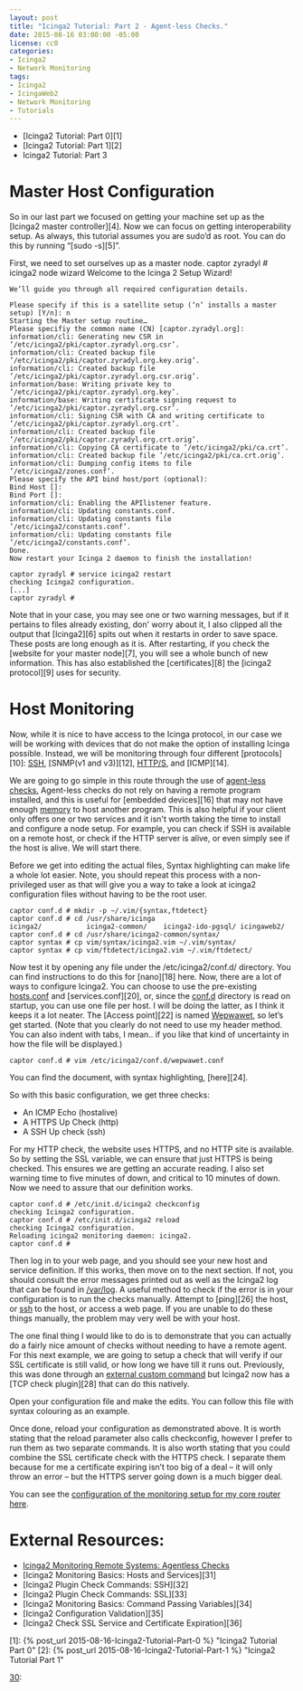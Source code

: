 ```yaml
---
layout: post
title: "Icinga2 Tutorial: Part 2 - Agent-less Checks."
date: 2015-08-16 03:00:00 -05:00
license: cc0
categories:
- Icinga2
- Network Monitoring
tags:
- Icinga2
- IcingaWeb2
- Network Monitoring
- Tutorials
---
```

* [Icinga2 Tutorial: Part 0][1]
* [Icinga2 Tutorial: Part 1][2]
* Icinga2 Tutorial: Part 3

# Master Host Configuration #
So in our last part we focused on getting your machine set up as the
[Icinga2 master controller][4]. Now we can focus on getting interoperability setup. As
always, this tutorial assumes you are sudo’d as root. You can do this by
running “[sudo -s][5]”.

First, we need to set ourselves up as a master node.
    captor zyradyl # icinga2 node wizard
    Welcome to the Icinga 2 Setup Wizard!

    We’ll guide you through all required configuration details.

    Please specify if this is a satellite setup (‘n’ installs a master setup) [Y/n]: n
    Starting the Master setup routine…
    Please specifiy the common name (CN) [captor.zyradyl.org]:
    information/cli: Generating new CSR in ’/etc/icinga2/pki/captor.zyradyl.org.csr’.
    information/cli: Created backup file ’/etc/icinga2/pki/captor.zyradyl.org.key.orig’.
    information/cli: Created backup file ’/etc/icinga2/pki/captor.zyradyl.org.csr.orig’.
    information/base: Writing private key to ’/etc/icinga2/pki/captor.zyradyl.org.key’.
    information/base: Writing certificate signing request to ’/etc/icinga2/pki/captor.zyradyl.org.csr’.
    information/cli: Signing CSR with CA and writing certificate to ’/etc/icinga2/pki/captor.zyradyl.org.crt’.
    information/cli: Created backup file ’/etc/icinga2/pki/captor.zyradyl.org.crt.orig’.
    information/cli: Copying CA certificate to ’/etc/icinga2/pki/ca.crt’.
    information/cli: Created backup file ’/etc/icinga2/pki/ca.crt.orig’.
    information/cli: Dumping config items to file ’/etc/icinga2/zones.conf’.
    Please specify the API bind host/port (optional):
    Bind Host []:
    Bind Port []:
    information/cli: Enabling the APIlistener feature.
    information/cli: Updating constants.conf.
    information/cli: Updating constants file ’/etc/icinga2/constants.conf’.
    information/cli: Updating constants file ’/etc/icinga2/constants.conf’.
    Done.
    Now restart your Icinga 2 daemon to finish the installation!

    captor zyradyl # service icinga2 restart
    checking Icinga2 configuration.
    [...]
    captor zyradyl #

Note that in your case, you may see one or two warning messages, but if it
pertains to files already existing, don' worry about it, I also clipped all the
output that [Icinga2][6] spits out when it restarts in order to save space.
These posts are long enough as it is. After restarting, if you check the
[website for your master node][7], you will see a whole bunch of new
information. This has also established the [certificates][8] the
[icinga2 protocol][9] uses for security.

# Host Monitoring #
Now, while it is nice to have access to the Icinga protocol, in our case we
will be working with devices that do not make the option of installing Icinga
possible. Instead, we will be monitoring through four different
[protocols][10]: [SSH][11], [SNMP(v1 and v3)][12], [HTTP/S][13],
and [ICMP][14].

We are going to go simple in this route through the use of
[agent-less checks.][15] Agent-less checks do not rely on having a remote
program installed, and this is useful for [embedded devices][16] that may not
have enough [memory][17] to host another program.  This is also helpful if your
client only offers one or two services and it isn't worth taking the time to
install and configure a node setup. For example, you can check if SSH is
available on a remote host, or check if the HTTP server is alive, or even
simply see if the host is alive. We will start there.

Before we get into editing the actual files, Syntax highlighting can make life
a whole lot easier. Note, you should repeat this process with a non-privileged
user as that will give you a way to take a look at icinga2 configuration files
without having to be the root user.

    captor conf.d # mkdir -p ~/.vim/{syntax,ftdetect}
    captor conf.d # cd /usr/share/icinga
    icinga2/           icinga2-common/    icinga2-ido-pgsql/ icingaweb2/
    captor conf.d # cd /usr/share/icinga2-common/syntax/
    captor syntax # cp vim/syntax/icinga2.vim ~/.vim/syntax/
    captor syntax # cp vim/ftdetect/icinga2.vim ~/.vim/ftdetect/

Now test it by opening any file under the /etc/icinga2/conf.d/ directory. You
can find instructions to do this for [nano][18] here. Now, there are a lot of
ways to configure Icinga2. You can choose to use the pre-existing
[hosts.conf][19] and [services.conf][20], or, since the [conf.d][21] directory
is read on startup, you can use one file per host. I will be doing the latter,
as I think it keeps it a lot neater. The [Access point][22] is named
[Wepwawet][23], so let’s get started. (Note that you clearly do not need to
use my header method. You can also indent with tabs, I mean.. if you like that
kind of uncertainty in how the file will be displayed.)

    captor conf.d # vim /etc/icinga2/conf.d/wepwawet.conf

You can find the document, with syntax highlighting, [here][24].

So with this basic configuration, we get three checks:
 * An ICMP Echo (hostalive)
 * A HTTPS Up Check (http)
 * A SSH Up check (ssh)

For my HTTP check, the website uses HTTPS, and no HTTP site is available. So
by setting the SSL variable, we can ensure that just HTTPS is being checked.
This ensures we are getting an accurate reading. I also set warning time to
five minutes of down, and critical to 10 minutes of down. Now we need to
assure that our definition works.

    captor conf.d # /etc/init.d/icinga2 checkconfig
    checking Icinga2 configuration.
    captor conf.d # /etc/init.d/icinga2 reload
    checking Icinga2 configuration.
    Reloading icinga2 monitoring daemon: icinga2.
    captor conf.d #

Then log in to your web page, and you should see your new host and service
definition. If this works, then move on to the next section. If not, you
should consult the error messages printed out as well as the Icinga2 log that
can be found in [/var/log][25]. A useful method to check if the error is in
your configuration is to run the checks manually. Attempt to [ping][26] the
host, or [ssh][27] to the host, or access a web page. If you are unable to do
these things manually, the problem may very well be with your host.

The one final thing I would like to do is to demonstrate that you can actually
do a fairly nice amount of checks without needing to have a remote agent.
For this next example, we are going to setup a check that will verify if our
SSL certificate is still valid, or how long we have till it runs out.
Previously, this was done through an [external custom command][27] but Icinga2
now has a [TCP check plugin][28] that can do this natively.

Open your configuration file and make the edits. You can follow this file with
syntax colouring as an example.

Once done, reload your configuration as demonstrated above. It is worth stating
that the reload parameter also calls checkconfig, however I prefer to run them
as two separate commands. It is also worth stating that you could combine the
SSL certificate check with the HTTPS check. I separate them because for me a
certificate expiring isn’t too big of a deal – it will only throw an error –
but the HTTPS server going down is a much bigger deal.

You can see the
[configuration of the monitoring setup for my core router here][29].

# External Resources: #
* [Icinga2 Monitoring Remote Systems: Agentless Checks][30]
* [Icinga2 Monitoring Basics: Hosts and Services][31]
* [Icinga2 Plugin Check Commands: SSH][32]
* [Icinga2 Plugin Check Commands: SSL][33]
* [Icinga2 Monitoring Basics: Command Passing Variables][34]
* [Icinga2 Configuration Validation][35]
* [Icinga2 Check SSL Service and Certificate Expiration][36]

[1]: {% post_url 2015-08-16-Icinga2-Tutorial-Part-0 %} "Icinga2 Tutorial Part 0"
[2]: {% post_url 2015-08-16-Icinga2-Tutorial-Part-1 %} "Icinga2 Tutorial Part 1"
<!-- [3]: % post_url 2015-08-17-Icinga2-Tutorial-Part-3 % "Icinga2 Tutorial Part 3" -->
[3]:
[3]:
[3]:
[3]:
[3]:
[3]:
[3]:
[10]:
[11]:
[12]:
[13]:
[14]:
[15]:
[16]:
[17]:
[18]:
[19]:
[20]:
[21]:
[22]:
[23]:
[24]:
[25]:
[26]:
[27]:
[28]:
[29]:
[30]:
[30]:
[30]:
[30]:
[30]:
[30]:
[30]:
[30]:
[30]:
[30]:
